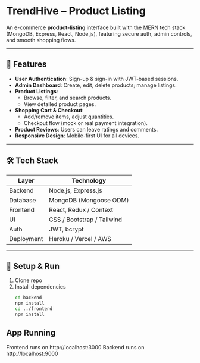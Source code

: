 # TrendHive – Product Listing

An e-commerce **product-listing** interface built with the MERN tech stack (MongoDB, Express, React, Node.js), featuring secure auth, admin controls, and smooth shopping flows.

---

## 🚀 Features

- **User Authentication**: Sign-up & sign-in with JWT‑based sessions.
- **Admin Dashboard**: Create, edit, delete products; manage listings.
- **Product Listings**:
  - Browse, filter, and search products.
  - View detailed product pages.
- **Shopping Cart & Checkout**:
  - Add/remove items, adjust quantities.
  - Checkout flow (mock or real payment integration).
- **Product Reviews**: Users can leave ratings and comments.
- **Responsive Design**: Mobile-first UI for all devices.

---

## 🛠️ Tech Stack

| Layer     | Technology              |
|-----------|--------------------------|
| Backend   | Node.js, Express.js      |
| Database  | MongoDB (Mongoose ODM)   |
| Frontend  | React, Redux / Context   |
| UI        | CSS / Bootstrap / Tailwind |
| Auth      | JWT, bcrypt             |
| Deployment| Heroku / Vercel / AWS   |

---


## 🔧 Setup & Run

1. Clone repo  
2. Install dependencies  
   ```bash
   cd backend
   npm install
   cd ../frontend
   npm install
   ```

## App Running

Frontend runs on http://localhost:3000
Backend runs on http://localhost:9000
